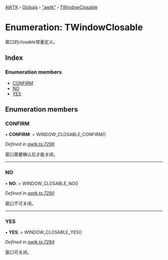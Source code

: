 [AWTK](../README.md) › [Globals](../globals.md) › ["awtk"](../modules/_awtk_.md) › [TWindowClosable](_awtk_.twindowclosable.md)

# Enumeration: TWindowClosable

窗口的closable常量定义。

## Index

### Enumeration members

* [CONFIRM](_awtk_.twindowclosable.md#confirm)
* [NO](_awtk_.twindowclosable.md#no)
* [YES](_awtk_.twindowclosable.md#yes)

## Enumeration members

###  CONFIRM

• **CONFIRM**: =  WINDOW_CLOSABLE_CONFIRM()

*Defined in [awtk.ts:7296](https://github.com/zlgopen/awtk-binding/blob/b368e0d/tools/code_gen/js/output/awtk.ts#L7296)*

窗口需要确认后才能关闭。

___

###  NO

• **NO**: =  WINDOW_CLOSABLE_NO()

*Defined in [awtk.ts:7290](https://github.com/zlgopen/awtk-binding/blob/b368e0d/tools/code_gen/js/output/awtk.ts#L7290)*

窗口不可关闭。

___

###  YES

• **YES**: =  WINDOW_CLOSABLE_YES()

*Defined in [awtk.ts:7284](https://github.com/zlgopen/awtk-binding/blob/b368e0d/tools/code_gen/js/output/awtk.ts#L7284)*

窗口可关闭。
